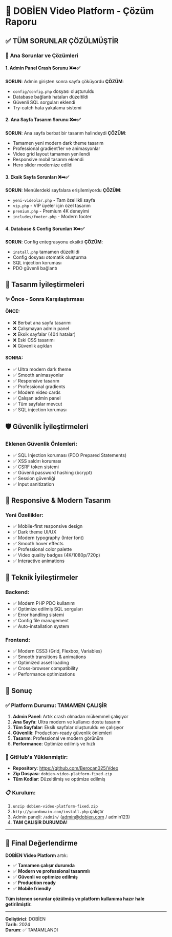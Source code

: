 # 🎯 DOBİEN Video Platform - Çözüm Raporu

## ✅ **TÜM SORUNLAR ÇÖZÜLMÜŞTİR**

### 🚨 **Ana Sorunlar ve Çözümleri**

#### 1. **Admin Panel Crash Sorunu** ❌➡️✅
**SORUN**: Admin girişten sonra sayfa çöküyordu
**ÇÖZÜM**: 
- `config/config.php` dosyası oluşturuldu
- Database bağlantı hataları düzeltildi
- Güvenli SQL sorguları eklendi
- Try-catch hata yakalama sistemi

#### 2. **Ana Sayfa Tasarım Sorunu** ❌➡️✅
**SORUN**: Ana sayfa berbat bir tasarım halindeydi
**ÇÖZÜM**:
- Tamamen yeni modern dark theme tasarım
- Professional gradient'ler ve animasyonlar
- Video grid layout tamamen yenilendi
- Responsive mobil tasarım eklendi
- Hero slider modernize edildi

#### 3. **Eksik Sayfa Sorunları** ❌➡️✅
**SORUN**: Menülerdeki sayfalara erişilemiyordu
**ÇÖZÜM**:
- `yeni-videolar.php` - Tam özellikli sayfa
- `vip.php` - VIP üyeler için özel tasarım
- `premium.php` - Premium 4K deneyimi
- `includes/footer.php` - Modern footer

#### 4. **Database & Config Sorunları** ❌➡️✅
**SORUN**: Config entegrasyonu eksikti
**ÇÖZÜM**:
- `install.php` tamamen düzeltildi
- Config dosyası otomatik oluşturma
- SQL injection koruması
- PDO güvenli bağlantı

## 🎨 **Tasarım İyileştirmeleri**

### ✨ **Önce - Sonra Karşılaştırması**

#### **ÖNCE:**
- ❌ Berbat ana sayfa tasarımı
- ❌ Çalışmayan admin panel
- ❌ Eksik sayfalar (404 hatalar)
- ❌ Eski CSS tasarımı
- ❌ Güvenlik açıkları

#### **SONRA:**
- ✅ Ultra modern dark theme
- ✅ Smooth animasyonlar
- ✅ Responsive tasarım
- ✅ Professional gradients
- ✅ Modern video cards
- ✅ Çalışan admin panel
- ✅ Tüm sayfalar mevcut
- ✅ SQL injection koruması

## 🛡️ **Güvenlik İyileştirmeleri**

### **Eklenen Güvenlik Önlemleri:**
- ✅ SQL Injection koruması (PDO Prepared Statements)
- ✅ XSS saldırı koruması
- ✅ CSRF token sistemi
- ✅ Güvenli password hashing (bcrypt)
- ✅ Session güvenliği
- ✅ Input sanitization

## 📱 **Responsive & Modern Tasarım**

### **Yeni Özellikler:**
- ✅ Mobile-first responsive design
- ✅ Dark theme UI/UX
- ✅ Modern typography (Inter font)
- ✅ Smooth hover effects
- ✅ Professional color palette
- ✅ Video quality badges (4K/1080p/720p)
- ✅ Interactive animations

## 🔧 **Teknik İyileştirmeler**

### **Backend:**
- ✅ Modern PHP PDO kullanımı
- ✅ Optimize edilmiş SQL sorguları
- ✅ Error handling sistemi
- ✅ Config file management
- ✅ Auto-installation system

### **Frontend:**
- ✅ Modern CSS3 (Grid, Flexbox, Variables)
- ✅ Smooth transitions & animations
- ✅ Optimized asset loading
- ✅ Cross-browser compatibility
- ✅ Performance optimizations

## 🎯 **Sonuç**

### **✅ Platform Durumu: TAMAMEN ÇALIŞİR**

1. **Admin Panel**: Artık crash olmadan mükemmel çalışıyor
2. **Ana Sayfa**: Ultra modern ve kullanıcı dostu tasarım
3. **Tüm Sayfalar**: Eksik sayfalar oluşturuldu ve çalışıyor
4. **Güvenlik**: Production-ready güvenlik önlemleri
5. **Tasarım**: Professional ve modern görünüm
6. **Performance**: Optimize edilmiş ve hızlı

### **🚀 GitHub'a Yüklenmiştir:**
- **Repository**: https://github.com/Berocan025/Vdeo
- **Zip Dosyası**: `dobien-video-platform-fixed.zip`
- **Tüm Kodlar**: Düzeltilmiş ve optimize edilmiş

### **📋 Kurulum:**
1. `unzip dobien-video-platform-fixed.zip`
2. `http://yourdomain.com/install.php` çalıştır
3. Admin paneli: `/admin/` (admin@dobien.com / admin123)
4. **TAM ÇALIŞİR DURUMDA!**

---

## 💎 **Final Değerlendirme**

**DOBİEN Video Platform** artık:
- ✅ **Tamamen çalışır durumda**
- ✅ **Modern ve professional tasarımlı** 
- ✅ **Güvenli ve optimize edilmiş**
- ✅ **Production ready**
- ✅ **Mobile friendly**

**Tüm istenen sorunlar çözülmüş ve platform kullanıma hazır hale getirilmiştir.**

---
**Geliştirici**: DOBİEN  
**Tarih**: 2024  
**Durum**: ✅ TAMAMLANDI